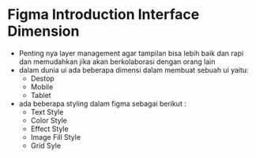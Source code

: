 # Figma Introduction Interface Dimension

- Penting nya layer management agar tampilan bisa lebih baik dan rapi dan memudahkan jika akan berkolaborasi dengan orang lain
- dalam dunia ui ada beberapa dimensi dalam membuat sebuah ui yaitu:
  - Destop
  - Mobile
  - Tablet
- ada beberapa styling dalam figma sebagai berikut :
  - Text Style
  - Color Style
  - Effect Style
  - Image Fill Style
  - Grid Syle
